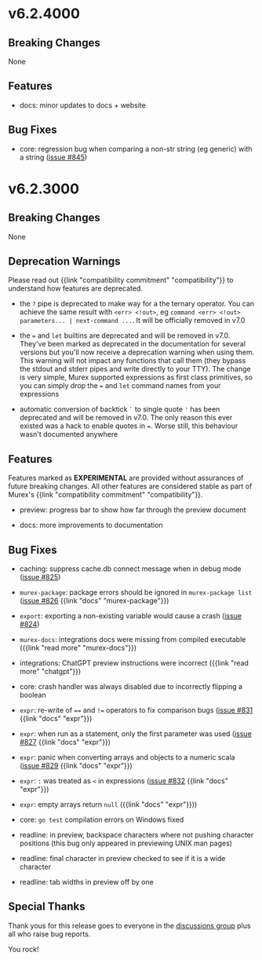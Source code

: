 # v6.2.4000

## Breaking Changes

None

## Features

* docs: minor updates to docs + website

## Bug Fixes

* core: regression bug when comparing a non-str string (eg generic) with a string ([issue #845](https://github.com/lmorg/murex/issues/845))

# v6.2.3000

## Breaking Changes

None

## Deprecation Warnings

Please read out {{link "compatibility commitment" "compatibility"}} to understand how features are deprecated.

* the `?` pipe is deprecated to make way for a the ternary operator. You can achieve the same result with `<err> <!out>`, eg `command <err> <!out> parameters... | next-command ...`. It will be officially removed in v7.0
  
* the `=` and `let` builtins are deprecated and will be removed in v7.0. They've been marked as deprecated in the documentation for several versions but you'll now receive a deprecation warning when using them. This warning will not impact any functions that call them (they bypass the stdout and stderr pipes and write directly to your TTY). The change is very simple, Murex supported expressions as first class primitives, so you can simply drop the `=` and `let` command names from your expressions

* automatic conversion of backtick `` ` `` to single quote `'` has been deprecated and will be removed in v7.0. The only reason this ever existed was a hack to enable quotes in `=`. Worse still, this behaviour wasn't documented anywhere

## Features

Features marked as **EXPERIMENTAL** are provided without assurances of future breaking changes. All other features are considered stable as part of Murex's {{link "compatibility commitment" "compatibility"}}.

* preview: progress bar to show how far through the preview document

* docs: more improvements to documentation

## Bug Fixes

* caching: suppress cache.db connect message when in debug mode ([issue #825](https://github.com/lmorg/murex/issues/825))

* `murex-package`: package errors should be ignored in `murex-package list` ([issue #826](https://github.com/lmorg/murex/issues/826) {{link "docs" "murex-package"}})

* `export`: exporting a non-existing variable would cause a crash ([issue #824](https://github.com/lmorg/murex/issues/824))

* `murex-docs`: integrations docs were missing from compiled executable ({{link "read more" "murex-docs"}})

* integrations: ChatGPT preview instructions were incorrect ({{link "read more" "chatgpt"}})

* core: crash handler was always disabled due to incorrectly flipping a boolean

* `expr`: re-write of `==` and `!=` operators to fix comparison bugs ([issue #831](https://github.com/lmorg/murex/issues/831) {{link "docs" "expr"}})

* `expr`: when run as a statement, only the first parameter was used ([issue #827](https://github.com/lmorg/murex/issues/827) {{link "docs" "expr"}})

* `expr`: panic when converting arrays and objects to a numeric scala ([issue #829](https://github.com/lmorg/murex/issues/829) {{link "docs" "expr"}})

* `expr`: `:` was treated as `<` in expressions ([issue #832](https://github.com/lmorg/murex/issues/832) {{link "docs" "expr"}})

* `expr`: empty arrays return `null` ({{link "docs" "expr"}}))

* core: `go test` compilation errors on Windows fixed

* readline: in preview, backspace characters where not pushing character positions (this bug only appeared in previewing UNIX man pages)

* readline: final character in preview checked to see if it is a wide character

* readline: tab widths in preview off by one

## Special Thanks

Thank yous for this release goes to everyone in the [discussions group](https://github.com/lmorg/murex/discussions) plus all who raise bug reports.

You rock!
